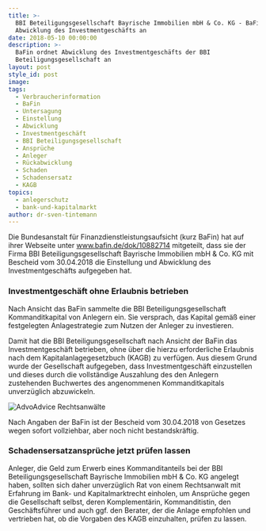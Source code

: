 ```yaml
---
title: >-
  BBI Beteiligungsgesellschaft Bayrische Immobilien mbH & Co. KG - BaFin ordnet
  Abwicklung des Investmentgeschäfts an
date: 2018-05-10 00:00:00
description: >-
  BaFin ordnet Abwicklung des Investmentgeschäfts der BBI
  Beteiligungsgesellschaft an
layout: post
style_id: post
image:
tags:
  - Verbraucherinformation
  - BaFin
  - Untersagung
  - Einstellung
  - Abwicklung
  - Investmentgeschäft
  - BBI Beteiligungsgesellschaft
  - Ansprüche
  - Anleger
  - Rückabwicklung
  - Schaden
  - Schadensersatz
  - KAGB
topics:
  - anlegerschutz
  - bank-und-kapitalmarkt
author: dr-sven-tintemann
---
```


Die Bundesanstalt f&uuml;r Finanzdienstleistungsaufsicht (kurz BaFin) hat auf ihrer Webseite unter www.bafin.de/dok/10882714 mitgeteilt, dass sie der Firma BBI Beteiligungsgesellschaft Bayrische Immobilien mbH & Co. KG mit Bescheid vom 30.04.2018 die Einstellung und Abwicklung des Investmentgesch&auml;fts aufgegeben hat.

### Investmentgesch&auml;ft ohne Erlaubnis betrieben

Nach Ansicht das BaFin sammelte die BBI Beteiligungsgesellschaft Kommanditkapital von Anlegern ein. Sie versprach, das Kapital gem&auml;&szlig; einer festgelegten Anlagestrategie zum Nutzen der Anleger zu investieren.

Damit hat die BBI Beteiligungsgesellschaft nach Ansicht der BaFin das Investmentgesch&auml;ft betrieben, ohne &uuml;ber die hierzu erforderliche Erlaubnis nach dem Kapitalanlagegesetzbuch (KAGB) zu verf&uuml;gen. Aus diesem Grund wurde der Gesellschaft aufgegeben, dass Investmentgesch&auml;ft einzustellen und dieses durch die vollst&auml;ndige Auszahlung des den Anlegern zustehenden Buchwertes des angenommenen Kommanditkapitals unverz&uuml;glich abzuwickeln.

![AdvoAdvice Rechtsanwälte](/uploads/advoadvice-02-42-von-49.jpg "AdvoAdvice Rechtsanwälte")

Nach Angaben der BaFin ist der Bescheid vom 30.04.2018 von Gesetzes wegen sofort vollziehbar, aber noch nicht bestandskr&auml;ftig.

### Schadensersatzanspr&uuml;che jetzt pr&uuml;fen lassen

Anleger, die Geld zum Erwerb eines Kommanditanteils bei der BBI Beteiligungsgesellschaft Bayrische Immobilien mbH & Co. KG angelegt haben, sollten sich daher unverz&uuml;glich Rat von einem Rechtsanwalt mit Erfahrung im Bank- und Kapitalmarktrecht einholen, um Anspr&uuml;che gegen die Gesellschaft selbst, deren Komplement&auml;rin, Kommanditistin, den Gesch&auml;ftsf&uuml;hrer und auch ggf. den Berater, der die Anlage empfohlen und vertrieben hat, ob die Vorgaben des KAGB einzuhalten, pr&uuml;fen zu lassen.